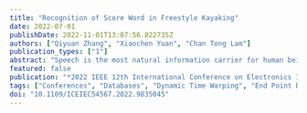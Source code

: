 ```yaml
---
title: "Recognition of Score Word in Freestyle Kayaking"
date: 2022-07-01
publishDate: 2022-11-01T13:07:56.822735Z
authors: ["Qiyuan Zhang", "Xiaochen Yuan", "Chan Tong Lam"]
publication_types: ["1"]
abstract: "Speech is the most natural information carrier for human beings, and it is likely to become the main way of human-computer interaction in the future. This paper presents an isolated score word recognition method using Mel-scale Frequency Cepstral Coefficients (MFCC) and Dynamic Time Warping (DTW). The processing stage of the speech signal is the basic stage of the speech recognition system, to analyze the speech signal and convert it into speech feature parameters. An endpoints detection method is proposed using the joint adjustment of short-term energy and zero-crossing rate. It can better detect the endpoints, and directly improve the accuracy of subsequent work. On this basis, the MFCC feature is then extracted from the preprocessed speech signal, and the DTW pattern matching is applied to the extracted features. In the experiments, speeches from multiple speakers were collected, each with a specific freestyle kayak action word. The results show that this method has better performance comparing with the existing methods."
featured: false
publication: "*2022 IEEE 12th International Conference on Electronics Information and Emergency Communication (ICEIEC)*"
tags: ["Conferences", "Databases", "Dynamic Time Warping", "End Point Detection", "Feature extraction", "Freestyle Kayaking", "Human computer interaction", "Mel-scale Frequency Cepstral Coefficients", "Speech recognition", "Time-frequency analysis", "Training"]
doi: "10.1109/ICEIEC54567.2022.9835045"
---
```


